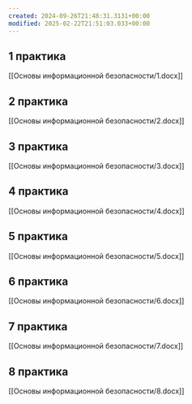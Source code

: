 ```yaml
---
created: 2024-09-26T21:48:31.3131+00:00
modified: 2025-02-22T21:51:03.033+00:00
---
```

## 1 практика
[[Основы информационной безопасности/1.docx]]

## 2 практика
[[Основы информационной безопасности/2.docx]]

## 3 практика
[[Основы информационной безопасности/3.docx]]

## 4 практика
[[Основы информационной безопасности/4.docx]]

## 5 практика
[[Основы информационной безопасности/5.docx]]

## 6 практика
[[Основы информационной безопасности/6.docx]]

## 7 практика
[[Основы информационной безопасности/7.docx]]

## 8 практика
[[Основы информационной безопасности/8.docx]]